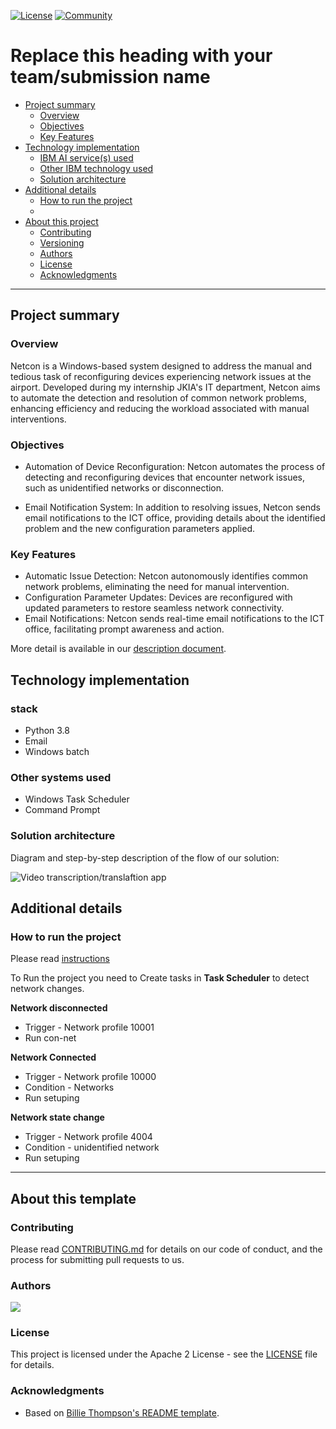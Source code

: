 [![License](https://img.shields.io/badge/License-Apache2-blue.svg)](https://www.apache.org/licenses/LICENSE-2.0) [![Community](https://img.shields.io/badge/Join-Community-blue)](https://developer.ibm.com/callforcode/solutions/projects/get-started/)

# Replace this heading with your team/submission name

- [Project summary](#project-summary)
  - [Overview](#overview)
  - [Objectives](#objectives)
  - [Key Features](#key-Features)
- [Technology implementation](#technology-implementation)
  - [IBM AI service(s) used](#ibm-ai-services-used)
  - [Other IBM technology used](#other-ibm-technology-used)
  - [Solution architecture](#solution-architecture)
- [Additional details](#additional-details)
  - [How to run the project](#how-to-run-the-project)
  - 
- [About this project](#about-this-template)
  - [Contributing](#contributing)
  - [Versioning](#versioning)
  - [Authors](#authors)
  - [License](#license)
  - [Acknowledgments](#acknowledgments)

---
## Project summary

### Overview

Netcon is a Windows-based system designed to address the manual and tedious task of reconfiguring devices experiencing network issues at the airport. Developed during my internship JKIA's IT department, Netcon aims to automate the detection and resolution of common network problems, enhancing efficiency and reducing the workload associated with manual interventions.

### Objectives

- Automation of Device Reconfiguration: Netcon automates the process of detecting and reconfiguring devices that encounter network issues, such as unidentified networks or disconnection.

- Email Notification System: In addition to resolving issues, Netcon sends email notifications to the ICT office, providing details about the identified problem and the new configuration parameters applied.

### Key Features
- Automatic Issue Detection: Netcon autonomously identifies common network problems, eliminating the need for manual intervention.
- Configuration Parameter Updates: Devices are reconfigured with updated parameters to restore seamless network connectivity.
- Email Notifications: Netcon sends real-time email notifications to the ICT office, facilitating prompt awareness and action.

More detail is available in our [description document](./docs/DESCRIPTION.md).

## Technology implementation

### stack
- Python 3.8
- Email
- Windows batch
### Other systems used
- Windows Task Scheduler
- Command Prompt

### Solution architecture

Diagram and step-by-step description of the flow of our solution:

![Video transcription/translaftion app](https://developer.ibm.com/developer/tutorials/cfc-starter-kit-speech-to-text-app-example/images/cfc-covid19-remote-education-diagram-2.png)

## Additional details

### How to run the project

Please read [instructions](./docs/NetconSetup.pdf)

To Run the project you need to Create tasks in **Task Scheduler** to detect network changes.

**Network disconnected**

- Trigger - Network profile 10001
- Run con-net
  
**Network Connected**
  
- Trigger - Network profile 10000
- Condition - Networks
- Run setuping
  
**Network state change**
  
- Trigger - Network profile 4004
- Condition - unidentified network
- Run setuping
  
---

## About this template

### Contributing

Please read [CONTRIBUTING.md](CONTRIBUTING.md) for details on our code of conduct, and the process for submitting pull requests to us.

### Authors

<a href="https://github.com/lewiskimaru/Netcon/contributors">
  <img src="https://contributors-img.web.app/image?repo=Netcon" />
</a>

### License

This project is licensed under the Apache 2 License - see the [LICENSE](LICENSE) file for details.

### Acknowledgments

- Based on [Billie Thompson's README template](https://gist.github.com/PurpleBooth/109311bb0361f32d87a2).
